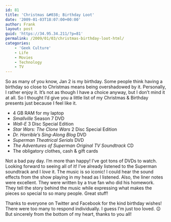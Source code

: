 ```yaml
---
id: 81
title: 'Christmas &#038; Birthday Loot'
date: '2009-01-03T18:07:00+00:00'
author: Frank
layout: post
guid: 'https://34.95.34.211/?p=81'
permalink: /2009/01/03/christmas-birthday-loot-html/
categories:
    - 'Geek Culture'
    - Life
    - Movies
    - Technology
    - TV
---
```


So as many of you know, Jan 2 is my birthday. Some people think having a birthday so close to Christmas means being overshadowed by it. Personally, I rather enjoy it. It’s not as though I have a choice anyway, but I don’t mind it at all. So I thought I’d give you a little list of my Christmas &amp; Birthday presents just because I feel like it. 
- 4 GB RAM for my laptop
- *Smallville* Season 7 DVD
- *Wall-E* 3 Disc Special Edition
- *Star Wars: The Clone Wars* 2 Disc Special Edition
- *Dr. Horrible’s Sing-Along Blog* DVD
- *Superman Theatrical Serials* DVD
- *The Adventures of Superman Original TV Soundtrack* CD
- The obligatory clothes, cash &amp; gift cards

Not a bad pay day. I’m more than happy! I’ve got tons of DVDs to watch. Looking forward to seeing all of it! I’ve already listened to the Superman soundtrack and I *love* it. The music is so iconic! I could hear the sound effects from the show playing in my head as I listened. Also, the liner notes were excellent. They were written by a true fan who did his homework. They tell the story behind the music while expressing what makes the pieces so special to so many people. Great stuff!

Thanks to everyone on Twitter and Facebook for the kind birthday wishes! There were too many to respond individually. I guess I’m just too loved. 😉 But sincerely from the bottom of my heart, thanks to you all!